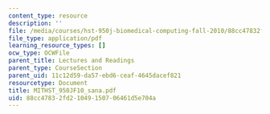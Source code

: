 ```yaml
---
content_type: resource
description: ''
file: /media/courses/hst-950j-biomedical-computing-fall-2010/88cc47832fd21049150706461d5e704a_MITHST_950JF10_sana.pdf
file_type: application/pdf
learning_resource_types: []
ocw_type: OCWFile
parent_title: Lectures and Readings
parent_type: CourseSection
parent_uid: 11c12d59-da57-ebd6-ceaf-4645dacef821
resourcetype: Document
title: MITHST_950JF10_sana.pdf
uid: 88cc4783-2fd2-1049-1507-06461d5e704a
---
```

